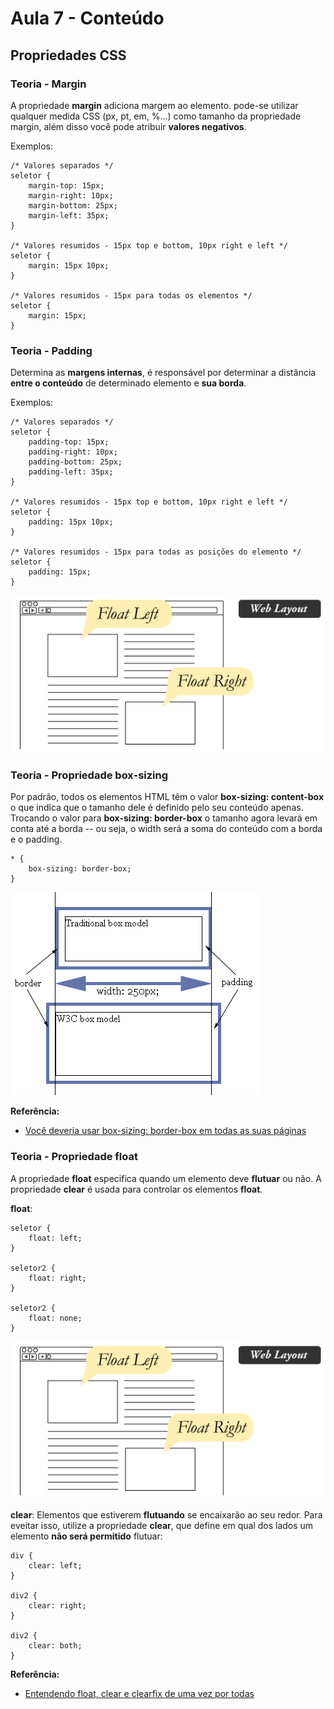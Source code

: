 # Aula 7 - Conteúdo

## Propriedades CSS

### Teoria - Margin
A propriedade **margin** adiciona margem ao elemento. 
pode-se utilizar qualquer medida CSS (px, pt, em, %...) como tamanho da propriedade margin, além disso você pode atribuir **valores negativos**.

Exemplos:
```
/* Valores separados */
seletor { 
    margin-top: 15px; 
    margin-right: 10px;
    margin-bottom: 25px;
    margin-left: 35px;
}

/* Valores resumidos - 15px top e bottom, 10px right e left */
seletor { 
    margin: 15px 10px;
}

/* Valores resumidos - 15px para todas os elementos */
seletor { 
    margin: 15px;
}
```

### Teoria - Padding
Determina as **margens internas**, é responsável por determinar a distância **entre o conteúdo** de determinado elemento e **sua borda**.

Exemplos:
```
/* Valores separados */
seletor { 
    padding-top: 15px; 
    padding-right: 10px;
    padding-bottom: 25px;
    padding-left: 35px;
}

/* Valores resumidos - 15px top e bottom, 10px right e left */
seletor { 
    padding: 15px 10px;
}

/* Valores resumidos - 15px para todas as posições do elemento */
seletor { 
    padding: 15px;
}
```

![Alt text](float.png)

### Teoria - Propriedade box-sizing
Por padrão, todos os elementos HTML têm o valor **box-sizing: content-box** o que indica que o tamanho dele é definido pelo seu conteúdo apenas. Trocando o valor para **box-sizing: border-box** o tamanho agora levará em conta até a borda -- ou seja, o width será a soma do conteúdo com a borda e o padding.

```
* {
	box-sizing: border-box;
}
```

![Alt text](margin-padding.gif)

**Referência:**

* [Você deveria usar box-sizing: border-box em todas as suas páginas](http://sergiolopes.org/css-box-sizing-border-box/)

### Teoria - Propriedade float
A propriedade **float** especifica quando um elemento deve **flutuar** ou não.
A propriedade **clear** é usada para controlar os elementos **float**.

**float**:
```
seletor {
	float: left;
}

seletor2 {
	float: right;
}

seletor2 {
	float: none;
}
```

![Alt text](float.png)

**clear**:
Elementos que estiverem **flutuando** se encaixarão ao seu redor. Para eveitar isso, utilize a propriedade **clear**, que define em qual dos lados um elemento **não será permitido** flutuar:
```
div {
    clear: left;
}

div2 {
    clear: right;
}

div2 {
    clear: both;
}
```

**Referência:**

* [Entendendo float, clear e clearfix de uma vez por todas](http://edsonjunior.com/entendendo-float-clear-clearfix/)